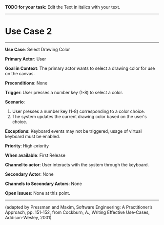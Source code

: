 **TODO for your task:** Edit the Text in italics with your text.

<hr>

# Use Case 2

<hr>

**Use Case**: Select Drawing Color

**Primary Actor**: User

**Goal in Context**: The primary actor wants to select a drawing color for use on the canvas.

**Preconditions**: None

**Trigger**: User presses a number key (1-8) to select a color.
  
**Scenario**: 
1. User presses a number key (1-8) corresponding to a color choice.
2. The system updates the current drawing color based on the user's choice.
 
**Exceptions**: Keyboard events may not be triggered, usage of virtual keyboard must be enabled.

**Priority**: High-priority

**When available**: First Release

**Channel to actor**: User interacts with the system through the keyboard.

**Secondary Actor**: None

**Channels to Secondary Actors**: None

**Open Issues**: None at this point.
<hr>



(adapted by Pressman and Maxim, Software Engineering: A Practitioner’s Approach, pp. 151-152, from Cockburn,
A., Writing Effective Use-Cases, Addison-Wesley, 2001)
